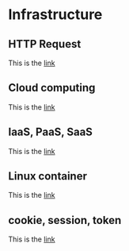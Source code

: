 # Infrastructure #

## HTTP Request ##
This is the [link](https://github.com/Marcusxzhang/frontend-repository/blob/master/Infrastructure/Wiki/http-request.md)

## Cloud computing ##
This is the [link](https://github.com/Marcusxzhang/frontend-repository/blob/master/Infrastructure/Wiki/cloud-computing.md)

## IaaS, PaaS, SaaS ##
This is the [link](https://github.com/Marcusxzhang/frontend-repository/blob/master/Infrastructure/Wiki/ips.md)

## Linux container ##
This is the [link](https://github.com/Marcusxzhang/frontend-repository/blob/master/Infrastructure/Wiki/linux-container.md)

## cookie, session, token ##
This is the [link](https://github.com/Marcusxzhang/frontend-repository/blob/master/Infrastructure/Wiki/cookie-session-token.md)

